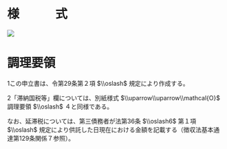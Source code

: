 # 様　　　式

![](https://www.nta.go.jp/tmp/c1bc88a1-6a6b-43f4-8766-31ad3c3980f0/images/80a75d29f617262ced18bab2e930ef7f4f1d5a12b03f7bbddc6ab6167d17ab4d.jpg)

# 調理要領

1この申立書は、令第29条第２項 $\\oslash$ 規定により作成する。

2「滞納国税等」欄については、別紙様式 $\\uparrow\\uparrow\\mathcal{O}$ 調理要領 $\\oslash$ ４と同様である。

なお、延滞税については、第三債務者が法第36条 $\\oslash6$ 第１項 $\\oslash$ 規定により供託した日現在における金額を記載する（徴収法基本通達第129条関係７参照）。